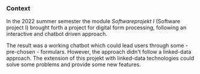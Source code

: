 ### Context
In the 2022 summer semester the module *Softwareprojekt I* (Software project I) brought forth a project for digital form processing, following an interactive and chatbot driven approach. 

The result was a working chatbot which could lead users through some - pre-chosen - formulars. However, the approach didn't follow a linked-data approach. The extension of this projekt with linked-data technologies could solve some problems and provide some new features.
